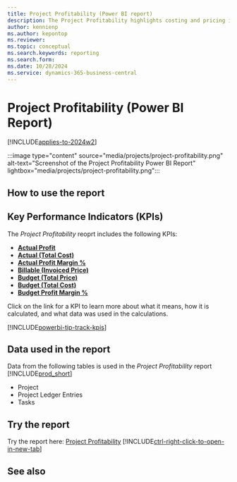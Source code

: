 ```yaml
---
title: Project Profitability (Power BI report)
description: The Project Profitability highlights costing and pricing information against each project.
author: kennienp
ms.author: kepontop
ms.reviewer: 
ms.topic: conceptual
ms.search.keywords: reporting
ms.search.form: 
ms.date: 10/28/2024
ms.service: dynamics-365-business-central
---
```


# Project Profitability (Power BI Report)
[!INCLUDE[applies-to-2024w2](includes/applies-to-2024w2.md)]

:::image type="content" source="media/projects/project-profitability.png" alt-text="Screenshot of the Project Profitability Power BI Report" lightbox="media/projects/project-profitability.png":::


## How to use the report

## Key Performance Indicators (KPIs)
The *Project Profitability* reoprt includes the following KPIs:
- [**Actual Profit**](####)
- [**Actual (Total Cost)**](####)
- [**Actual Profit Margin %**](###)
- [**Billable (Invoiced Price)**](####)
- [**Budget (Total Price)**](####)
- [**Budget (Total Cost)**](####)
- [**Budget Profit Margin %**](####)

Click on the link for a KPI to learn more about what it means, how it is calculated, and what data was used in the calculations. 

[!INCLUDE[powerbi-tip-track-kpis](includes/powerbi-tip-track-kpis.md)]

## Data used in the report
Data from the following tables is used in the *Project Profitability* report [!INCLUDE[prod_short](includes/prod_short.md)]
- Project
- Project Ledger Entries
- Tasks

## Try the report
Try the report here: [Project Profitability](https://businesscentral.dynamics.com?page=37035)
[!INCLUDE[ctrl-right-click-to-open-in-new-tab](includes/ctrl-right-click-to-open-in-new-tab.md)]

## See also